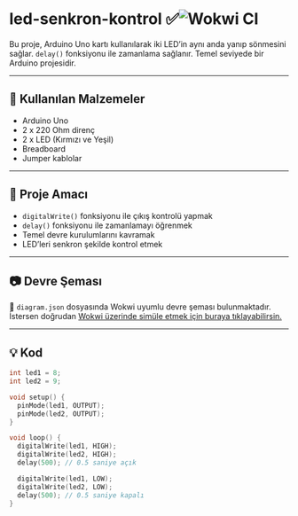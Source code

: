 # led-senkron-kontrol ✅![Wokwi CI](https://github.com/robotdevre/led_blink/actions/workflows/wokwi.yml/badge.svg)

Bu proje, Arduino Uno kartı kullanılarak iki LED’in aynı anda yanıp sönmesini sağlar. `delay()` fonksiyonu ile zamanlama sağlanır. Temel seviyede bir Arduino projesidir.

---

## 🔧 Kullanılan Malzemeler

- Arduino Uno  
- 2 x 220 Ohm direnç  
- 2 x LED (Kırmızı ve Yeşil)  
- Breadboard  
- Jumper kablolar  

---

## 🎯 Proje Amacı

- `digitalWrite()` fonksiyonu ile çıkış kontrolü yapmak  
- `delay()` fonksiyonu ile zamanlamayı öğrenmek  
- Temel devre kurulumlarını kavramak  
- LED’leri senkron şekilde kontrol etmek  

---

## 📷 Devre Şeması

📁 `diagram.json` dosyasında Wokwi uyumlu devre şeması bulunmaktadır.  
İstersen doğrudan [Wokwi üzerinde simüle etmek için buraya tıklayabilirsin.](https://wokwi.com)

---

## 💡 Kod

```cpp
int led1 = 8;
int led2 = 9;

void setup() {
  pinMode(led1, OUTPUT);
  pinMode(led2, OUTPUT);
}

void loop() {
  digitalWrite(led1, HIGH);
  digitalWrite(led2, HIGH);
  delay(500); // 0.5 saniye açık

  digitalWrite(led1, LOW);
  digitalWrite(led2, LOW);
  delay(500); // 0.5 saniye kapalı
}
